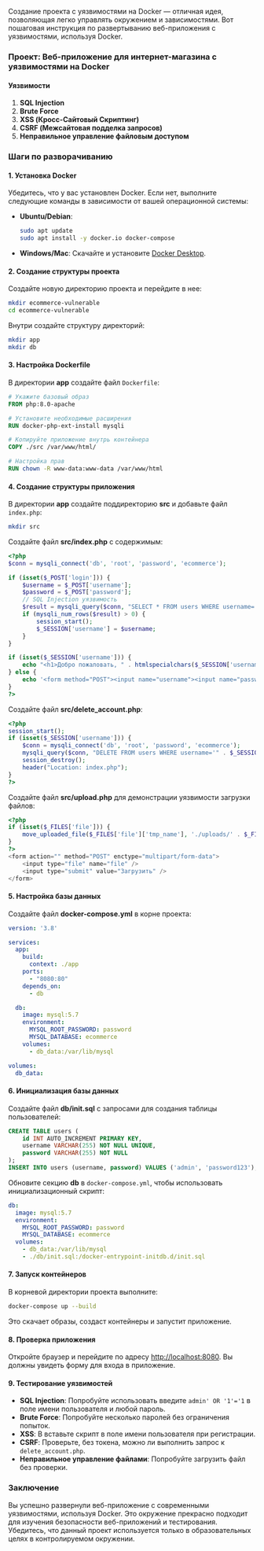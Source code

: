 Создание проекта с уязвимостями на Docker — отличная идея, позволяющая легко управлять окружением и зависимостями. Вот пошаговая инструкция по развертыванию веб-приложения с уязвимостями, используя Docker.

### Проект: Веб-приложение для интернет-магазина с уязвимостями на Docker

#### Уязвимости
1. **SQL Injection**
2. **Brute Force**
3. **XSS (Кросс-Сайтовый Скриптинг)**
4. **CSRF (Межсайтовая подделка запросов)**
5. **Неправильное управление файловым доступом**

### Шаги по разворачиванию

#### 1. Установка Docker
Убедитесь, что у вас установлен Docker. Если нет, выполните следующие команды в зависимости от вашей операционной системы:

- **Ubuntu/Debian**:
  ```bash
  sudo apt update
  sudo apt install -y docker.io docker-compose
  ```

- **Windows/Mac**: Скачайте и установите [Docker Desktop](https://www.docker.com/products/docker-desktop).

#### 2. Создание структуры проекта
Создайте новую директорию проекта и перейдите в нее:

```bash
mkdir ecommerce-vulnerable
cd ecommerce-vulnerable
```

Внутри создайте структуру директорий:

```bash
mkdir app
mkdir db
```

#### 3. Настройка Dockerfile
В директории **app** создайте файл `Dockerfile`:

```Dockerfile
# Укажите базовый образ
FROM php:8.0-apache

# Установите необходимые расширения
RUN docker-php-ext-install mysqli

# Копируйте приложение внутрь контейнера
COPY ./src /var/www/html/

# Настройка прав
RUN chown -R www-data:www-data /var/www/html
```

#### 4. Создание структуры приложения
В директории **app** создайте поддиректорию **src** и добавьте файл `index.php`:

```bash
mkdir src
```

Создайте файл **src/index.php** с содержимым:

```php
<?php
$conn = mysqli_connect('db', 'root', 'password', 'ecommerce');

if (isset($_POST['login'])) {
    $username = $_POST['username'];
    $password = $_POST['password'];
    // SQL Injection уязвимость
    $result = mysqli_query($conn, "SELECT * FROM users WHERE username='$username' AND password='$password'");
    if (mysqli_num_rows($result) > 0) {
        session_start();
        $_SESSION['username'] = $username;
    }
}

if (isset($_SESSION['username'])) {
    echo "<h1>Добро пожаловать, " . htmlspecialchars($_SESSION['username']) . "</h1>";
} else {
    echo '<form method="POST"><input name="username"><input name="password"><button type="submit" name="login">Вход</button></form>';
}
?>
```

Создайте файл **src/delete_account.php**:

```php
<?php
session_start();
if (isset($_SESSION['username'])) {
    $conn = mysqli_connect('db', 'root', 'password', 'ecommerce');
    mysqli_query($conn, "DELETE FROM users WHERE username='" . $_SESSION['username'] . "'");
    session_destroy();
    header("Location: index.php");
}
?>
```

Создайте файл **src/upload.php** для демонстрации уязвимости загрузки файлов:

```php
<?php
if (isset($_FILES['file'])) {
    move_uploaded_file($_FILES['file']['tmp_name'], './uploads/' . $_FILES['file']['name']);
}
?>
<form action="" method="POST" enctype="multipart/form-data">
    <input type="file" name="file" />
    <input type="submit" value="Загрузить" />
</form>
```

#### 5. Настройка базы данных
Создайте файл **docker-compose.yml** в корне проекта:

```yaml
version: '3.8'

services:
  app:
    build:
      context: ./app
    ports:
      - "8080:80"
    depends_on:
      - db

  db:
    image: mysql:5.7
    environment:
      MYSQL_ROOT_PASSWORD: password
      MYSQL_DATABASE: ecommerce
    volumes:
      - db_data:/var/lib/mysql

volumes:
  db_data:
```

#### 6. Инициализация базы данных
Создайте файл **db/init.sql** с запросами для создания таблицы пользователей:

```sql
CREATE TABLE users (
    id INT AUTO_INCREMENT PRIMARY KEY,
    username VARCHAR(255) NOT NULL UNIQUE,
    password VARCHAR(255) NOT NULL
);
INSERT INTO users (username, password) VALUES ('admin', 'password123');
```

Обновите секцию **db** в `docker-compose.yml`, чтобы использовать инициализационный скрипт:

```yaml
db:
  image: mysql:5.7
  environment:
    MYSQL_ROOT_PASSWORD: password
    MYSQL_DATABASE: ecommerce
  volumes:
    - db_data:/var/lib/mysql
    - ./db/init.sql:/docker-entrypoint-initdb.d/init.sql
```

#### 7. Запуск контейнеров
В корневой директории проекта выполните:

```bash
docker-compose up --build
```

Это скачает образы, создаст контейнеры и запустит приложение.

#### 8. Проверка приложения
Откройте браузер и перейдите по адресу [http://localhost:8080](http://localhost:8080). Вы должны увидеть форму для входа в приложение.

#### 9. Тестирование уязвимостей
- **SQL Injection**: Попробуйте использовать введите `admin' OR '1'='1` в поле имени пользователя и любой пароль.
- **Brute Force**: Попробуйте несколько паролей без ограничения попыток.
- **XSS**: В вставьте скрипт в поле имени пользователя при регистрации.
- **CSRF**: Проверьте, без токена, можно ли выполнить запрос к `delete_account.php`.
- **Неправильное управление файлами**: Попробуйте загрузить файл без проверки.

### Заключение
Вы успешно развернули веб-приложение с современными уязвимостями, используя Docker. Это окружение прекрасно подходит для изучения безопасности веб-приложений и тестирования. Убедитесь, что данный проект используется только в образовательных целях в контролируемом окружении. 
